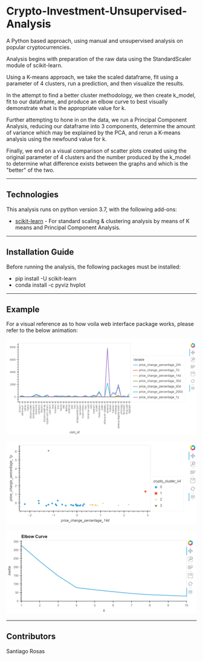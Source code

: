 # Crypto-Investment-Unsupervised-Analysis

A Python based approach, using manual and unsupervised analysis on popular cryptocurrencies.

Analysis begins with preparation of the raw data using the StandardScaler module of scikit-learn.

Using a K-means approach, we take the scaled dataframe, fit using a parameter of 4 clusters, run a prediction, and then visualize the results.

In the attempt to find a better cluster methodology, we then create k_model, fit to our dataframe, and produce an elbow curve to best visually demonstrate what is the appropriate value for k.

Further attempting to hone in on the data, we run a Principal Component Analysis, reducing our dataframe into 3 components, determine the amount of variance which may be explained by the PCA, and rerun a K-means analysis using the newfound value for k.

Finally, we end on a visual comparison of scatter plots created using the original parameter of 4 clusters and the number produced by the k_model to determine what difference exists between the graphs and which is the "better" of the two.


---

## Technologies

This analysis runs on python version 3.7, with the following add-ons:


* [scikit-learn](https://scikit-learn.org/stable/index.html) - For standard scaling & clustering analysis by means of K means and Principal Component Analysis.


---

## Installation Guide

Before running the analysis, the following packages must be installed:

*    pip install -U scikit-learn
*    conda install -c pyviz hvplot


---

## Example

For a visual reference as to how voila web interface package works, please refer to the below animation:

![Market Data Line](Resources/df_market_data.PNG)

![Market Data Scaled Scatter](Resources/df_market_data_scaled_scatter.PNG)

![Determining k value](Resources/elbow_curve.PNG)


---

## Contributors

Santiago Rosas

